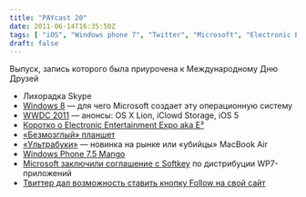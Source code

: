```yaml
---
title: "PAYcast 20"
date: 2011-06-14T16:35:50Z
tags: [ "iOS", "Windows phone 7", "Twitter", "Microsoft", "Electronic Entertainment Expo", "ультрабук", "OS X", "WWDC", "Skype", "PAYcast", "Softkey", "asus", "Apple", "Windows 8" ]
draft: false
---
```

<p>Выпуск, запись которого была приурочена к Международному Дню Друзей</p>
<ul>
<li>Лихорадка Skype</li>
<li><a href="http://blogs.msdn.com/b/mikcher/archive/2011/06/02/windows-8-build.aspx" target="_blank">Windows 8</a> &#8212; для чего Microsoft создает эту операционную систему</li>
<li><a href="http://developer.apple.com/wwdc/" target="_blank">WWDC 2011</a> &#8212; анонсы: OS X Lion, iClowd Storage, iOS 5</li>
<li><a href="http://www.e3expo.com/" target="_blank">Коротко о Electronic Entertainment Expo aka E&sup3;</a></li>
<li><a href="http://www.iphones.ru/iNotes/146332" target="_blank">«Безмозглый» планшет</a></li>
<li><a href="http://habrahabr.ru/company/nomobile/blog/120334/" target="_blank">«Ультрабуки»</a> &#8212; новинка на рынке или «убийцы» MacBook Air</li>
<li><a href="http://windowsteamblog.com/windows_phone/b/wpdev/archive/2011/05/24/developer-news-beta-mango-tools-available-today.aspx" target="_blank">Windows Phone 7.5 Mango</a></li>
<li><a href="http://winphone.softkey.ru/" target="_blank">Microsoft заключили соглашение с Softkey</a> по дистрибуции WP7-приложений</li>
<li><a href="http://habrahabr.ru/blogs/twitter/120353/" target="_blank">Твиттер дал возможность ставить кнопку Follow на свой сайт</a></li>
</ul>

     